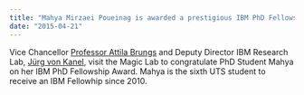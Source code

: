 ```yaml
---
title: "Mahya Mirzaei Poueinag is awarded a prestigious IBM PhD Fellowship"
date: "2015-04-21"
---
```

Vice Chancellor [Professor Attila Brungs](http://www.uts.edu.au/about/university/senior-executive/vice-chancellor-and-president) and Deputy Director IBM Research Lab, [Jürg von Kanel](http://researcher.watson.ibm.com/researcher/view.php?person=au1-jvk),  visit the Magic Lab to congratulate PhD Student Mahya on her IBM PhD Fellowship Award. Mahya is the sixth UTS student to receive an IBM Fellowhip since 2010.